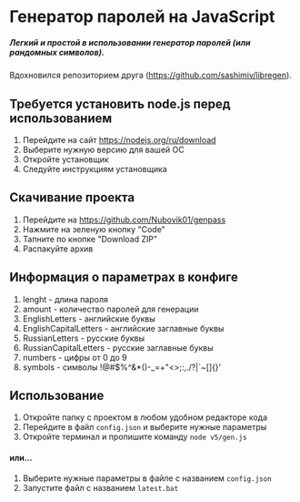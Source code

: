 # Генератор паролей на JavaScript
##### Легкий и простой в использовании генератор паролей (или рандомных символов).
Вдохновился репозиторием друга (https://github.com/sashimiv/libregen).

## Требуется установить node.js перед использованием
1. Перейдите на сайт https://nodejs.org/ru/download
2. Выберите нужную версию для вашей ОС
3. Откройте установщик
4. Следуйте инструкциям установщика

## Скачивание проекта
1. Перейдите на https://github.com/Nubovik01/genpass
2. Нажмите на зеленую кнопку "Code"
3. Тапните по кнопке "Download ZIP"
4. Распакуйте архив

## Информация о параметрах в конфиге
1. lenght - длина пароля
2. amount - количество паролей для генерации
3. EnglishLetters - английские буквы
4. EnglishCapitalLetters - английские заглавные буквы
5. RussianLetters - русские буквы
6. RussianCapitalLetters - русские заглавные буквы
7. numbers - цифры от 0 до 9
8. symbols - символы !@#$%^&*()-_=+\"<>;:,./?\|`~[]{}'

## Использование
1. Откройте папку с проектом в любом удобном редакторе кода
2. Перейдите в файл `config.json` и выберите нужные параметры
3. Откройте терминал и пропишите команду `node v5/gen.js`
#### или...
1. Выберите нужные параметры в файле с названием `config.json`
2. Запустите файл с названием `latest.bat`
